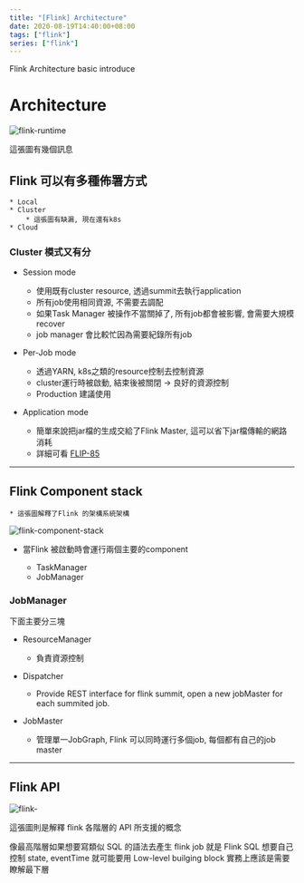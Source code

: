 ```yaml
---
title: "[Flink] Architecture"
date: 2020-08-19T14:40:00+08:00
tags: ["flink"]
series: ["flink"]
---
```


Flink Architecture basic introduce

<!--more-->

# Architecture

![flink-runtime](/img/flink/flink-runtime.png#center)

這張圖有幾個訊息

## Flink 可以有多種佈署方式

    * Local
    * Cluster
        * 這張圖有缺漏, 現在還有k8s
    * Cloud

### Cluster 模式又有分

* Session mode

    * 使用既有cluster resource, 透過summit去執行application
    * 所有job使用相同資源, 不需要去調配
    * 如果Task Manager 被操作不當關掉了, 所有job都會被影響, 會需要大規模recover
    * job manager 會比較忙因為需要紀錄所有job

* Per-Job mode

    * 透過YARN, k8s之類的resource控制去控制資源
    * cluster運行時被啟動, 結束後被關閉 -> 良好的資源控制
    * Production 建議使用

* Application mode
    * 簡單來說把jar檔的生成交給了Flink Master, 這可以省下jar檔傳輸的網路消耗
    * 詳細可看 [FLIP-85](https://cwiki.apache.org/confluence/display/FLINK/FLIP-85+Flink+Application+Mode)

--- 

## Flink Component stack

    * 這張圖解釋了Flink 的架構系統架構

![flink-component-stack](/img/flink/processes.svg)

* 當Flink 被啟動時會運行兩個主要的component

    * TaskManager
    * JobManager

### JobManager

下面主要分三塊

* ResourceManager

    * 負責資源控制
* Dispatcher

    * Provide REST interface for flink summit, open a new jobMaster for each summited job.
* JobMaster

    * 管理單一JobGraph, Flink 可以同時運行多個job, 每個都有自己的job master

---

## Flink API

![flink-](/img/flink/levels_of_abstraction.svg)

這張圖則是解釋 flink 各階層的 API 所支援的概念

像最高階層如果想要寫類似 SQL 的語法去產生 flink job 就是 Flink SQL
想要自己控制 state, eventTime 就可能要用 Low-level builging block
實務上應該是需要瞭解最下層

